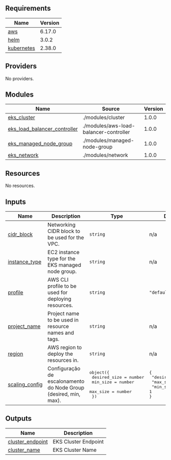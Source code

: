 <!-- BEGIN_TF_DOCS -->
## Requirements

| Name | Version |
|------|---------|
| <a name="requirement_aws"></a> [aws](#requirement\_aws) | 6.17.0 |
| <a name="requirement_helm"></a> [helm](#requirement\_helm) | 3.0.2 |
| <a name="requirement_kubernetes"></a> [kubernetes](#requirement\_kubernetes) | 2.38.0 |

## Providers

No providers.

## Modules

| Name | Source | Version |
|------|--------|---------|
| <a name="module_eks_cluster"></a> [eks\_cluster](#module\_eks\_cluster) | ./modules/cluster | 1.0.0 |
| <a name="module_eks_load_balancer_controller"></a> [eks\_load\_balancer\_controller](#module\_eks\_load\_balancer\_controller) | ./modules/aws-load-balancer-controller | 1.0.0 |
| <a name="module_eks_managed_node_group"></a> [eks\_managed\_node\_group](#module\_eks\_managed\_node\_group) | ./modules/managed-node-group | 1.0.0 |
| <a name="module_eks_network"></a> [eks\_network](#module\_eks\_network) | ./modules/network | 1.0.0 |

## Resources

No resources.

## Inputs

| Name | Description | Type | Default | Required |
|------|-------------|------|---------|:--------:|
| <a name="input_cidr_block"></a> [cidr\_block](#input\_cidr\_block) | Networking CIDR block to be used for the VPC. | `string` | n/a | yes |
| <a name="input_instance_type"></a> [instance\_type](#input\_instance\_type) | EC2 instance type for the EKS managed node group. | `string` | n/a | yes |
| <a name="input_profile"></a> [profile](#input\_profile) | AWS CLI profile to be used for deploying resources. | `string` | `"default"` | no |
| <a name="input_project_name"></a> [project\_name](#input\_project\_name) | Project name to be used in resource names and tags. | `string` | n/a | yes |
| <a name="input_region"></a> [region](#input\_region) | AWS region to deploy the resources in. | `string` | n/a | yes |
| <a name="input_scaling_config"></a> [scaling\_config](#input\_scaling\_config) | Configuração de escalonamento do Node Group (desired, min, max). | <pre>object({<br/>    desired_size = number<br/>    min_size     = number<br/>    max_size     = number<br/>  })</pre> | <pre>{<br/>  "desired_size": 1,<br/>  "max_size": 1,<br/>  "min_size": 1<br/>}</pre> | no |

## Outputs

| Name | Description |
|------|-------------|
| <a name="output_cluster_endpoint"></a> [cluster\_endpoint](#output\_cluster\_endpoint) | EKS Cluster Endpoint |
| <a name="output_cluster_name"></a> [cluster\_name](#output\_cluster\_name) | EKS Cluster Name |
<!-- END_TF_DOCS -->